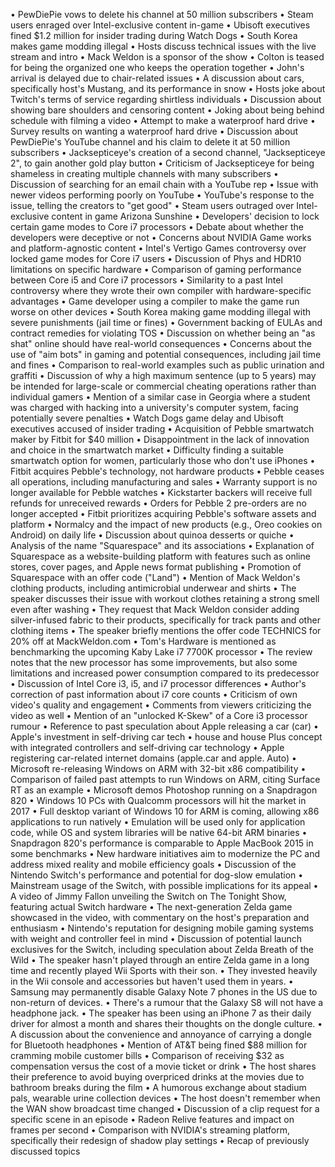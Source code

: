 • PewDiePie vows to delete his channel at 50 million subscribers
• Steam users enraged over Intel-exclusive content in-game
• Ubisoft executives fined $1.2 million for insider trading during Watch Dogs
• South Korea makes game modding illegal
• Hosts discuss technical issues with the live stream and intro
• Mack Weldon is a sponsor of the show
• Colton is teased for being the organized one who keeps the operation together
• John's arrival is delayed due to chair-related issues
• A discussion about cars, specifically host's Mustang, and its performance in snow
• Hosts joke about Twitch's terms of service regarding shirtless individuals
• Discussion about showing bare shoulders and censoring content
• Joking about being behind schedule with filming a video
• Attempt to make a waterproof hard drive
• Survey results on wanting a waterproof hard drive
• Discussion about PewDiePie's YouTube channel and his claim to delete it at 50 million subscribers
• Jacksepticeye's creation of a second channel, "Jacksepticeye 2", to gain another gold play button
• Criticism of Jacksepticeye for being shameless in creating multiple channels with many subscribers
• Discussion of searching for an email chain with a YouTube rep
• Issue with newer videos performing poorly on YouTube
• YouTube's response to the issue, telling the creators to "get good"
• Steam users outraged over Intel-exclusive content in game Arizona Sunshine
• Developers' decision to lock certain game modes to Core i7 processors
• Debate about whether the developers were deceptive or not
• Concerns about NVIDIA Game works and platform-agnostic content
• Intel's Vertigo Games controversy over locked game modes for Core i7 users
• Discussion of Phys and HDR10 limitations on specific hardware
• Comparison of gaming performance between Core i5 and Core i7 processors
• Similarity to a past Intel controversy where they wrote their own compiler with hardware-specific advantages
• Game developer using a compiler to make the game run worse on other devices
• South Korea making game modding illegal with severe punishments (jail time or fines)
• Government backing of EULAs and contract remedies for violating TOS
• Discussion on whether being an "as shat" online should have real-world consequences
• Concerns about the use of "aim bots" in gaming and potential consequences, including jail time and fines
• Comparison to real-world examples such as public urination and graffiti
• Discussion of why a high maximum sentence (up to 5 years) may be intended for large-scale or commercial cheating operations rather than individual gamers
• Mention of a similar case in Georgia where a student was charged with hacking into a university's computer system, facing potentially severe penalties
• Watch Dogs game delay and Ubisoft executives accused of insider trading
• Acquisition of Pebble smartwatch maker by Fitbit for $40 million
• Disappointment in the lack of innovation and choice in the smartwatch market
• Difficulty finding a suitable smartwatch option for women, particularly those who don't use iPhones
• Fitbit acquires Pebble's technology, not hardware products
• Pebble ceases all operations, including manufacturing and sales
• Warranty support is no longer available for Pebble watches
• Kickstarter backers will receive full refunds for unreceived rewards
• Orders for Pebble 2 pre-orders are no longer accepted
• Fitbit prioritizes acquiring Pebble's software assets and platform
• Normalcy and the impact of new products (e.g., Oreo cookies on Android) on daily life
• Discussion about quinoa desserts or quiche
• Analysis of the name "Squarespace" and its associations
• Explanation of Squarespace as a website-building platform with features such as online stores, cover pages, and Apple news format publishing
• Promotion of Squarespace with an offer code ("Land")
• Mention of Mack Weldon's clothing products, including antimicrobial underwear and shirts
• The speaker discusses their issue with workout clothes retaining a strong smell even after washing
• They request that Mack Weldon consider adding silver-infused fabric to their products, specifically for track pants and other clothing items
• The speaker briefly mentions the offer code TECHNICS for 20% off at MackWeldon.com
• Tom's Hardware is mentioned as benchmarking the upcoming Kaby Lake i7 7700K processor
• The review notes that the new processor has some improvements, but also some limitations and increased power consumption compared to its predecessor
• Discussion of Intel Core i3, i5, and i7 processor differences
• Author's correction of past information about i7 core counts
• Criticism of own video's quality and engagement
• Comments from viewers criticizing the video as well
• Mention of an "unlocked K-Skew" of a Core i3 processor rumour
• Reference to past speculation about Apple releasing a car (car)
• Apple's investment in self-driving car tech
• house and house Plus concept with integrated controllers and self-driving car technology
• Apple registering car-related internet domains (apple.car and apple. Auto)
• Microsoft re-releasing Windows on ARM with 32-bit x86 compatibility
• Comparison of failed past attempts to run Windows on ARM, citing Surface RT as an example
• Microsoft demos Photoshop running on a Snapdragon 820
• Windows 10 PCs with Qualcomm processors will hit the market in 2017
• Full desktop variant of Windows 10 for ARM is coming, allowing x86 applications to run natively
• Emulation will be used only for application code, while OS and system libraries will be native 64-bit ARM binaries
• Snapdragon 820's performance is comparable to Apple MacBook 2015 in some benchmarks
• New hardware initiatives aim to modernize the PC and address mixed reality and mobile efficiency goals
• Discussion of the Nintendo Switch's performance and potential for dog-slow emulation
• Mainstream usage of the Switch, with possible implications for its appeal
• A video of Jimmy Fallon unveiling the Switch on The Tonight Show, featuring actual Switch hardware
• The next-generation Zelda game showcased in the video, with commentary on the host's preparation and enthusiasm
• Nintendo's reputation for designing mobile gaming systems with weight and controller feel in mind
• Discussion of potential launch exclusives for the Switch, including speculation about Zelda Breath of the Wild
• The speaker hasn't played through an entire Zelda game in a long time and recently played Wii Sports with their son.
• They invested heavily in the Wii console and accessories but haven't used them in years.
• Samsung may permanently disable Galaxy Note 7 phones in the US due to non-return of devices.
• There's a rumour that the Galaxy S8 will not have a headphone jack.
• The speaker has been using an iPhone 7 as their daily driver for almost a month and shares their thoughts on the dongle culture.
• A discussion about the convenience and annoyance of carrying a dongle for Bluetooth headphones
• Mention of AT&T being fined $88 million for cramming mobile customer bills
• Comparison of receiving $32 as compensation versus the cost of a movie ticket or drink
• The host shares their preference to avoid buying overpriced drinks at the movies due to bathroom breaks during the film
• A humorous exchange about stadium pals, wearable urine collection devices
• The host doesn't remember when the WAN show broadcast time changed
• Discussion of a clip request for a specific scene in an episode
• Radeon Relive features and impact on frames per second
• Comparison with NVIDIA's streaming platform, specifically their redesign of shadow play settings
• Recap of previously discussed topics